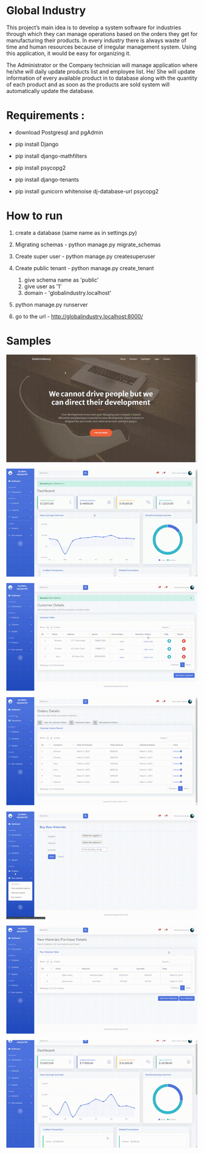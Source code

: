 # Global Industry

This project’s main idea is to develop a system software for industries
through which they can manage operations based on the orders they get for
manufacturing their products. In every industry there is always waste of
time and human resources because of irregular management system. Using
this application, it would be easy for organizing it.

The Administrator or the Company technician will manage application
where he/she will daily update products list and employee list. He/ She will
update information of every available product in to database along with the
quantity of each product and as soon as the products are sold system will
automatically update the database.


# Requirements : 

- download Postgresql and pgAdmin

- pip install Django

- pip install django-mathfilters

- pip install psycopg2

- pip install django-tenants

- pip install gunicorn whitenoise dj-database-url psycopg2

# How to run 

1. create a database (same name as in settings.py)

2. Migrating schemas - python manage.py migrate_schemas

3. Create super user - python manage.py createsuperuser

4. Create public tenant - python manage.py create_tenant
    1. give schema name as 'public'
    2. give user as '1'
    3. domain - 'globalindustry.localhost'

5. python manage.py runserver 

6. go to the url - http://globalindustry.localhost:8000/ 

# Samples 

![index video](https://github.com/igokulganesh/Global-Industry/blob/master/Sample/index.gif)

![index video](https://github.com/igokulganesh/Global-Industry/blob/master/Sample/1.gif)

![index video](https://github.com/igokulganesh/Global-Industry/blob/master/Sample/2.gif)

![index video](https://github.com/igokulganesh/Global-Industry/blob/master/Sample/3.gif)

![index video](https://github.com/igokulganesh/Global-Industry/blob/master/Sample/4.gif)

![index video](https://github.com/igokulganesh/Global-Industry/blob/master/Sample/5.gif)

![index video](https://github.com/igokulganesh/Global-Industry/blob/master/Sample/6.gif)
